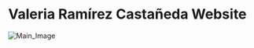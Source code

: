 # Valeria Ramírez Castañeda Website
![Main_Image](https://github.com/esperando370/vramirezc_website/commit/83f05dee85fe7578e5dc6ece782fffbff0cde8f1#diff-e85d34310d8bdab5944a28fad1bad192)
